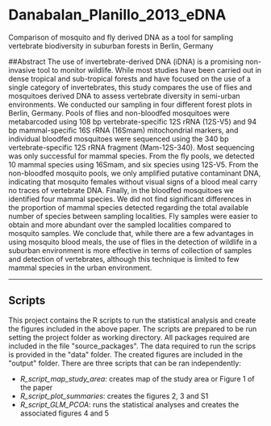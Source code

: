 # Danabalan_Planillo_2013_eDNA
Comparison of mosquito and fly derived DNA as a tool for sampling vertebrate biodiversity in suburban forests in Berlin, Germany


##Abstract
The use of invertebrate-derived DNA (iDNA) is a promising non-invasive tool to monitor wildlife. While most studies have been carried out in dense tropical and sub-tropical forests and have focused on the use of a single category of invertebrates, this study compares the use of flies and mosquitoes derived DNA to assess vertebrate diversity in semi-urban environments. We conducted our sampling in four different forest plots in Berlin, Germany. Pools of flies and non-bloodfed mosquitoes were metabarcoded using 108 bp vertebrate-specific 12S rRNA (12S-V5) and 94 bp mammal-specific 16S rRNA (16Smam) mitochondrial markers, and individual bloodfed mosquitoes were sequenced using the 340 bp vertebrate-specific 12S rRNA fragment (Mam-12S-340). Most sequencing was only successful for mammal species. From the fly pools, we detected 10 mammal species using 16Smam, and six species using 12S-V5. From the non-bloodfed mosquito pools, we only amplified putative contaminant DNA, indicating that mosquito females without visual signs of a blood meal carry no traces of vertebrate DNA. Finally, in the bloodfed mosquitoes we identified four mammal species. We did not find significant differences in the proportion of mammal species detected regarding the total available number of species between sampling localities. Fly samples were easier to obtain and more abundant over the sampled localities compared to mosquito samples. We conclude that, while there are a few advantages in using mosquito blood meals, the use of flies in the detection of wildlife in a suburban environment is more effective in terms of collection of samples and detection of vertebrates, although this technique is limited to few mammal species in the urban environment. 

--------------------------------------------------------------
## Scripts
This project contains the R scripts to run the statistical analysis and create the figures included in the above paper. The scripts are prepared to be run setting the project folder as working directory. All packages required are included in the file "source_packages". The data required to run the scrips is provided in the "data" folder. The created figures are included in the "output" folder. There are three scripts that can be ran independently:
* _R_script_map_study_area_: creates map of the study area or Figure 1 of the paper
* _R_script_plot_summaries_: creates the figures 2, 3 and S1 
* _R_script_GLM_PCOA_: runs the statistical analyses and creates the associated figures 4 and 5

